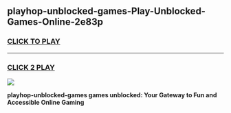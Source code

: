 
## playhop-unblocked-games-Play-Unblocked-Games-Online-2e83p
<h3>
<a href="https://premium76.site?title=playhop-unblocked-games&ref=25A">CLICK TO PLAY</a></h3>
<hr>

<h3>
<a href="https://premium76.site?title=playhop-unblocked-games&ref=25A">CLICK 2 PLAY</a>
  
</h3>

<a href="https://premium76.site?title=playhop-unblocked-games&ref=25A"><img src="https://clearcache.store/games.png"></a>


**playhop-unblocked-games games unblocked: Your Gateway to Fun and Accessible Online Gaming**
